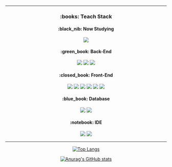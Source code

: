 ***

<div align="center">
  
<h3>:books: Teach Stack</h3>

<h4>:black_nib: Now Studying</h4>
<img src="https://img.shields.io/badge/python-3776AB?style=for-the-badge&logo=python&logoColor=white"/>

<h4>:green_book: Back-End</h4>
<img src="https://img.shields.io/badge/Java-007396?style=for-the-badge&logo=OpenJDK&logoColor=white"/>
<img src="https://img.shields.io/badge/springboot-6DB33F?style=for-the-badge&logo=springboot&logoColor=white"/>
<img src="https://img.shields.io/badge/springsecurity-6DB33F?style=for-the-badge&logo=springsecurity&logoColor=white"/>

<h4>:closed_book: Front-End</h4>
<img src="https://img.shields.io/badge/html5-E34F26?style=for-the-badge&logo=html5&logoColor=white"/>
<img src="https://img.shields.io/badge/css3-1572B6?style=for-the-badge&logo=css3&logoColor=white"/>
<img src="https://img.shields.io/badge/javascript-F7DF1E?style=for-the-badge&logo=javascript&logoColor=white"/>
<img src="https://img.shields.io/badge/jquery-0769AD?style=for-the-badge&logo=jquery&logoColor=white"/>
<img src="https://img.shields.io/badge/bootstrap-7952B3?style=for-the-badge&logo=bootstrap&logoColor=white"/>
<img src="https://img.shields.io/badge/thymeleaf-005F0F?style=for-the-badge&logo=thymeleaf&logoColor=white"/>

<h4>:blue_book: Database</h4>
<img src="https://img.shields.io/badge/oracle-F80000?style=for-the-badge&logo=oracle&logoColor=white"/>
<img src="https://img.shields.io/badge/mongodb-47A248?style=for-the-badge&logo=mongodb&logoColor=white"/>

<h4>:notebook: IDE</h4>
<img src="https://img.shields.io/badge/eclipseide-2C2255?style=for-the-badge&logo=eclipseide&logoColor=white"/>
<img src="https://img.shields.io/badge/visualstudiocode-007ACC?style=for-the-badge&logo=visualstudiocode&logoColor=white"/>


</div>

***

<div align="center">
  
[![Top Langs](https://github-readme-stats.vercel.app/api/top-langs/?username=shmjo0604&count_private=true&layout=compact)](https://github.com/shmjo0604/github-readme-stats)

[![Anurag's GitHub stats](https://github-readme-stats.vercel.app/api?username=shmjo0604&hide=stars,contribs&count_private=true&show_icons=true)](https://github.com/anuraghazra/github-readme-stats)

</div>

<!--
**shmjo0604/shmjo0604** is a ✨ _special_ ✨ repository because its `README.md` (this file) appears on your GitHub profile.

Here are some ideas to get you started:

- 🔭 I’m currently working on ...
- 🌱 I’m currently learning ...
- 👯 I’m looking to collaborate on ...
- 🤔 I’m looking for help with ...
- 💬 Ask me about ...
- 📫 How to reach me: ...
- 😄 Pronouns: ...
- ⚡ Fun fact: ...
-->
